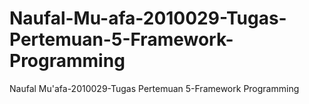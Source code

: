 # Naufal-Mu-afa-2010029-Tugas-Pertemuan-5-Framework-Programming
Naufal Mu'afa-2010029-Tugas Pertemuan 5-Framework Programming
